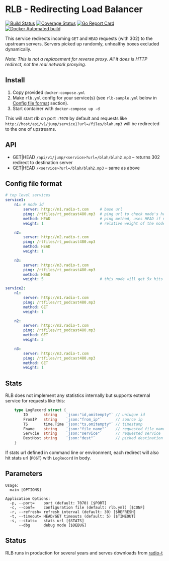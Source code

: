 # RLB - Redirecting Load Balancer 
[![Build Status](https://github.com/umputun/rlb/workflows/build/badge.svg)](https://github.com/umputun/rlb/actions) [![Coverage Status](https://coveralls.io/repos/github/umputun/rlb/badge.svg)](https://coveralls.io/github/umputun/rlb) [![Go Report Card](https://goreportcard.com/badge/github.com/umputun/rlb)](https://goreportcard.com/report/github.com/umputun/rlb) [![Docker Automated build](https://img.shields.io/docker/automated/jrottenberg/ffmpeg.svg)](https://hub.docker.com/r/umputun/rlb/)

This service redirects incoming `GET` and `HEAD` requests (with 302) to the upstream servers. 
Servers picked up randomly, unhealthy boxes excluded dynamically.

_Note: This is not a replacement for reverse proxy. All it does is HTTP redirect, not the real network proxying._

## Install

1. Copy provided `docker-compose.yml`
1. Make `rlb.yml` config for your service(s) (see `rlb-sample.yml` below in [Config file format](#config-file-format) section).
1. Start container with `docker-compose up -d`

This will start rlb on port `:7070` by default and requests like `http://host/api/v1/jump/service1?url=/files/blah.mp3` will be redirected to the one of upstreams.

## API

* GET|HEAD `/api/v1/jump/<service>?url=/blah/blah2.mp3` – returns 302 redirect to destination server
* GET|HEAD `/<service>?url=/blah/blah2.mp3` – same as above

## Config file format

```yaml
# top level services
service1:
    n1: # node id
        server: http://n1.radio-t.com     # base url 
        ping: /rtfiles/rt_podcast480.mp3  # ping url to check node's health
        method: HEAD                      # ping method, uses HEAD if nothing defined
        weight: 1                         # relative weight of the node [1..n]   

    n2:
        server: http://n2.radio-t.com
        ping: /rtfiles/rt_podcast480.mp3
        method: HEAD
        weight: 1

    n3:
        server: http://n3.radio-t.com
        ping: /rtfiles/rt_podcast480.mp3
        method: HEAD
        weight: 5                         # this node will get 5x hits comparing to n1 and n2 

service2:
    n1:
        server: http://n1.radio-t.com
        ping: /rtfiles/rt_podcast480.mp3
        method: GET
        weight: 1

    n2:
        server: http://n2.radio-t.com
        ping: /rtfiles/rt_podcast480.mp3
        method: GET
        weight: 3

    n3:
        server: http://n3.radio-t.com
        ping: /rtfiles/rt_podcast480.mp3
        method: GET
        weight: 1
```

## Stats

RLB does not implement any statistics internally but supports external service for requests like this:

```go
	type LogRecord struct {
		ID       string    `json:"id,omitempty"` // uniuque id
		FromIP   string    `json:"from_ip"`      // source ip
		TS       time.Time `json:"ts,omitempty"` // timestamp
		Fname    string    `json:"file_name"`    // requested file name
		Servcie  string	   `json:"service"`      // requested service
		DestHost string    `json:"dest"`         // picked destination node
	}
```

If stats url defined in command line or environment, each redirect will also hit stats url (`POST`) with `LogRecord` in body.
 
## Parameters

```
Usage:
  main [OPTIONS]

Application Options:
  -p, --port=    port (default: 7070) [$PORT]
  -c, --conf=    configuration file (default: rlb.yml) [$CONF]
  -r, --refresh= refresh interval (default: 30) [$REFRESH]
  -t, --timeout= HEAD/GET timeouts (default: 5) [$TIMEOUT]
  -s, --stats=   stats url [$STATS]
      --dbg      debug mode [$DEBUG]

```

## Status

RLB runs in production for several years and serves downloads from [radio-t](https://radio-t.com)
